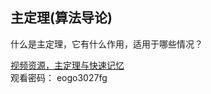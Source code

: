 ## 主定理(算法导论)
什么是主定理，它有什么作用，适用于哪些情况？  

[视频资源，主定理与快速记忆](https://v.youku.com/v_show/id_XMzY1NDYxMTA5Ng==.html?)  
观看密码： eogo3027fg

